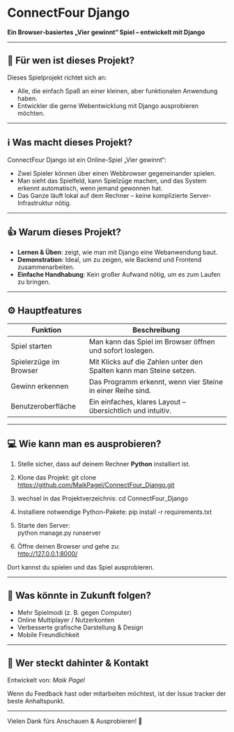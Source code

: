 # ConnectFour Django

**Ein Browser‐basiertes „Vier gewinnt“ Spiel – entwickelt mit Django**

---

## 🎯 Für wen ist dieses Projekt?

Dieses Spielprojekt richtet sich an:

- Alle, die einfach Spaß an einer kleinen, aber funktionalen Anwendung haben.
- Entwickler die gerne Webentwicklung mit Django ausprobieren möchten.   


---

## ℹ️ Was macht dieses Projekt?

ConnectFour Django ist ein Online-Spiel „Vier gewinnt“:

- Zwei Spieler können über einen Webbrowser gegeneinander spielen.  
- Man sieht das Spielfeld, kann Spielzüge machen, und das System erkennt automatisch, wenn jemand gewonnen hat.  
- Das Ganze läuft lokal auf dem Rechner – keine komplizierte Server-Infrastruktur nötig.

---

## 👍 Warum dieses Projekt?

- **Lernen & Üben**: zeigt, wie man mit Django eine Webanwendung baut.  
- **Demonstration**: Ideal, um zu zeigen, wie Backend und Frontend zusammenarbeiten.  
- **Einfache Handhabung**: Kein großer Aufwand nötig, um es zum Laufen zu bringen.

---

## ⚙️ Hauptfeatures

| Funktion | Beschreibung |
|---|---|
| Spiel starten | Man kann das Spiel im Browser öffnen und sofort loslegen. |
| Spielerzüge im Browser | Mit Klicks auf die Zahlen unter den Spalten kann man Steine setzen. |
| Gewinn erkennen | Das Programm erkennt, wenn vier Steine in einer Reihe sind. |
| Benutzeroberfläche | Ein einfaches, klares Layout – übersichtlich und intuitiv. |

---

## 💻 Wie kann man es ausprobieren?

1. Stelle sicher, dass auf deinem Rechner **Python** installiert ist.  
2. Klone das Projekt:
   git clone https://github.com/MaikPagel/ConnectFour_Django.git

3. wechsel in das Projektverzeichnis:
   cd ConnectFour_Django

4. Installiere notwendige Python-Pakete:
   pip install -r requirements.txt
 
5. Starte den Server:  
   python manage.py runserver

6. Öffne deinen Browser und gehe zu:  
   http://127.0.0.1:8000/

Dort kannst du spielen und das Spiel ausprobieren.

---

## 🔮 Was könnte in Zukunft folgen?

- Mehr Spielmodi (z. B. gegen Computer)  
- Online Multiplayer / Nutzerkonten  
- Verbesserte grafische Darstellung & Design  
- Mobile Freundlichkeit  

---

## 👤 Wer steckt dahinter & Kontakt

Entwickelt von: *Maik Pagel*  

Wenn du Feedback hast oder mitarbeiten möchtest, ist der Issue tracker der beste Anhaltspunkt.

---

Vielen Dank fürs Anschauen & Ausprobieren! 🎉
